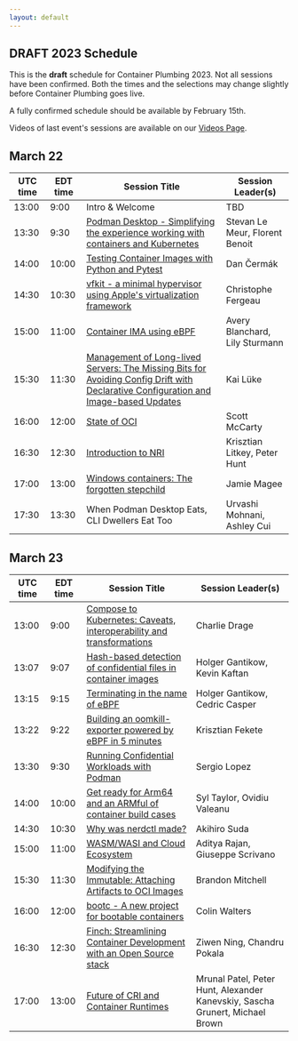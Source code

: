 ```yaml
---
layout: default
---
```



## DRAFT 2023 Schedule

This is the **draft** schedule for Container Plumbing 2023.  Not all sessions have been confirmed.  Both the times and the selections may change slightly before Container Plumbing goes live.

A fully confirmed schedule should be available by February 15th.

Videos of last event's sessions are available on our [Videos Page](/videos).

## March 22

| UTC time | EDT time | Session Title | Session Leader(s) |
| -------- | -------- | ------------- | ----------------- |
| 13:00 | 9:00 | Intro & Welcome | TBD | 
| 13:30 | 9:30 | [Podman Desktop - Simplifying the experience working with containers and Kubernetes](https://containerplumbing.org/sessions/2023/podman_desktop_s) | Stevan Le Meur, Florent Benoit | 
| 14:00 | 10:00 | [Testing Container Images with Python and Pytest](https://containerplumbing.org/sessions/2023/testing_containe) | Dan Čermák | 
| 14:30 | 10:30 | [vfkit - a minimal hypervisor using Apple's virtualization framework](https://containerplumbing.org/sessions/2023/vfkit_a_minimal_) | Christophe Fergeau | 
| 15:00 | 11:00 | [Container IMA using eBPF](https://containerplumbing.org/sessions/2023/container_ima_us) | Avery Blanchard, Lily Sturmann | 
| 15:30 | 11:30 | [Management of Long-lived Servers: The Missing Bits for Avoiding Config Drift with Declarative Configuration and Image-based Updates](https://containerplumbing.org/sessions/2023/management_of_lo) | Kai Lüke | 
| 16:00 | 12:00 | [State of OCI](https://containerplumbing.org/sessions/2023/state_of_oci) | Scott McCarty | 
| 16:30 | 12:30 | [Introduction to NRI](https://containerplumbing.org/sessions/2023/introduction_to_) | Krisztian Litkey, Peter Hunt | 
| 17:00 | 13:00 | [Windows containers: The forgotten stepchild](https://containerplumbing.org/sessions/2023/windows_containe) | Jamie Magee | 
| 17:30 | 13:30 | When Podman Desktop Eats, CLI Dwellers Eat Too | Urvashi Mohnani, Ashley Cui |

## March 23

| UTC time | EDT time | Session Title | Session Leader(s) |
| -------- | ------ | ---------------------------------------- | ---------- |
| 13:00 | 9:00 | [Compose to Kubernetes: Caveats, interoperability and transformations](https://containerplumbing.org/sessions/2023/compose_to_kuber) | Charlie Drage |
| 13:07 | 9:07 | [Hash-based detection of confidential files in container images](https://containerplumbing.org/sessions/2023/hash_based_detec) | Holger Gantikow, Kevin Kaftan |
| 13:15 | 9:15 | [Terminating in the name of eBPF](https://containerplumbing.org/sessions/2023/killing_in_the_n) | Holger Gantikow, Cedric Casper |
| 13:22 | 9:22 | [Building an oomkill-exporter powered by eBPF in 5 minutes](https://containerplumbing.org/sessions/2023/building_an_oomk) | Krisztian Fekete |
| 13:30 | 9:30 | [Running Confidential Workloads with Podman](https://containerplumbing.org/sessions/2023/running_confiden) | Sergio Lopez |
| 14:00 | 10:00 | [Get ready for Arm64 and an ARMful of container build cases](https://containerplumbing.org/sessions/2023/get_ready_for_ar) | Syl Taylor, Ovidiu Valeanu |
| 14:30 | 10:30 | [Why was nerdctl made?](https://containerplumbing.org/sessions/2023/why_was_nerdctl_) | Akihiro Suda |
| 15:00 | 11:00 | [WASM/WASI and Cloud Ecosystem](https://containerplumbing.org/sessions/2023/wasm_wasi_and_cl) | Aditya Rajan, Giuseppe Scrivano |
| 15:30 | 11:30 | [Modifying the Immutable: Attaching Artifacts to OCI Images](https://containerplumbing.org/sessions/2023/modifying_the_im) | Brandon Mitchell |
| 16:00 | 12:00 | [bootc - A new project for bootable containers](https://containerplumbing.org/sessions/2023/bootc_a_new_proj) | Colin Walters |
| 16:30 | 12:30 | [Finch: Streamlining Container Development with an Open Source stack](https://containerplumbing.org/sessions/2023/finch_streamlini) | Ziwen Ning, Chandru Pokala |
| 17:00 | 13:00 | [Future of CRI and Container Runtimes](https://containerplumbing.org/sessions/2023/future_of_cri_an) | Mrunal Patel, Peter Hunt, Alexander Kanevskiy, Sascha Grunert, Michael Brown |


<!--
[Please join us](/register)!

## Attending

All of the presentations will be "sessions" in the HopIn conference application, except for the "Welcome", which will take place on the Main Stage. Sessions become visible in the HopIn site ten minutes before they start.  

All sessions will include Q&A, time permitting.  You may ask your question at any point in the Session Chat alongside the presentation.  The moderator will track these and repeat them to the speaker at the appropriate time.  If we run out of time during the session, the speaker might follow up with you in the Hallway Track.  Please adhere to the [code of conduct](/conduct).

A few sessions are discussion sessions, and attendees will be encouraged to ask questions and participate aloud and by chat.  If you want to say something aloud, use the HopIn interface to *Request To Share Audio and Video* and the moderator will enable your video and mic at the appropriate time (we are strictly limited on how many people can have live mics at once).  Please *disable* your mic and video once you are done speaking.

If you get "video streaming error", try using a different web browser.  Our apologies for failing to provide captions for most sessions; the techonology we tested for this didn't work out.

## Hallway Track

All day March 9th and 10th, we will have a parallel "session" called the "Hallway Track."  This is an open session where any attendee may share audio and video, for impromptu discussions or follow-ups on sessions, as well as just meeting people.  The Hallway Track will not be recorded.

## Video Recording

All sessions will be video recorded, and offered on the [Red Hat Community](https://www.youtube.com/c/RedHatCommunity) video channel after editing.  Sessions may also be available via the speakers' own video channels.  If you choose to ask a question out loud, you will be on the recording.

-->
